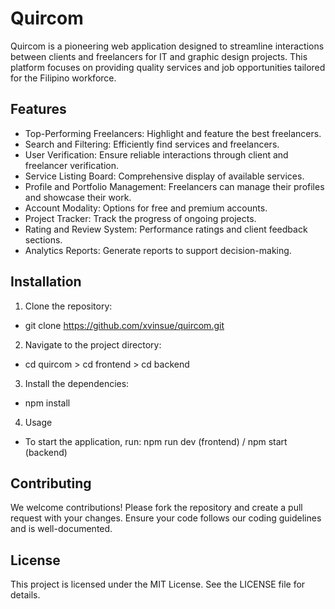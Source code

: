 # Quircom
Quircom is a pioneering web application designed to streamline interactions between clients and freelancers for IT and graphic design projects. 
This platform focuses on providing quality services and job opportunities tailored for the Filipino workforce.

## Features
- Top-Performing Freelancers: Highlight and feature the best freelancers.
- Search and Filtering: Efficiently find services and freelancers.
- User Verification: Ensure reliable interactions through client and freelancer verification.
- Service Listing Board: Comprehensive display of available services.
- Profile and Portfolio Management: Freelancers can manage their profiles and showcase their work.
- Account Modality: Options for free and premium accounts.
- Project Tracker: Track the progress of ongoing projects.
- Rating and Review System: Performance ratings and client feedback sections.
- Analytics Reports: Generate reports to support decision-making.

## Installation
1. Clone the repository:
- git clone https://github.com/xvinsue/quircom.git
2. Navigate to the project directory:
- cd quircom > cd frontend > cd backend
3. Install the dependencies:
- npm install
4. Usage
- To start the application, run: npm run dev (frontend) / npm start (backend)

## Contributing
We welcome contributions! Please fork the repository and create a pull request with your changes. Ensure your code follows our coding guidelines and is well-documented.

## License
This project is licensed under the MIT License. See the LICENSE file for details.

